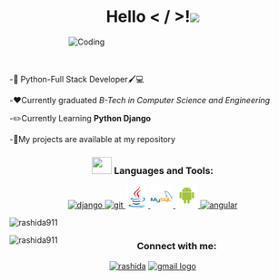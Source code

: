 <h1 align="center"><b> Hello < / >!</b><img src = "https://raw.githubusercontent.com/MartinHeinz/MartinHeinz/master/wave.gif" width = 50px> </h1> </h1>
<p align="center">
<p align="left">
<img align="right" alt="Coding" width="400" src="https://media.tenor.com/S59bPkT0pqcAAAAC/programming.gif">
</p>
 
</p>
<br>
<br>
<br>



  
-💬 Python-Full Stack Developer🖌💻

-:heart:Currently graduated  *B-Tech in  Computer Science and  Engineering* 

-:pencil2:Currently Learning **Python Django**

-:pushpin:My projects are available at my repository




</p>

<h3 align="center"><img src="https://media2.giphy.com/media/QssGEmpkyEOhBCb7e1/giphy.gif?cid=ecf05e47a0n3gi1bfqntqmob8g9aid1oyj2wr3ds3mg700bl&rid=giphy.gif" height="30" width ="35"> Languages and Tools:</h3>
<p align="center"> <a href="https://www.djangoproject.com/" target="_blank" rel="noreferrer"> <img src="https://cdn.worldvectorlogo.com/logos/django.svg" alt="django" width="40" height="40"/> </a> <a href="https://git-scm.com/" target="_blank" rel="noreferrer"> <img src="https://www.vectorlogo.zone/logos/git-scm/git-scm-icon.svg" alt="git" width="40" height="40"/> </a> <a href="https://www.java.com" target="_blank" rel="noreferrer"> <img src="https://raw.githubusercontent.com/devicons/devicon/master/icons/java/java-original.svg" alt="java" width="40" height="40"/> </a> <a href="https://www.mysql.com/" target="_blank" rel="noreferrer"> <img src="https://raw.githubusercontent.com/devicons/devicon/master/icons/mysql/mysql-original-wordmark.svg" alt="mysql" width="40" height="40"/> </a>  <a href="https://developer.android.com" target="_blank" rel="noreferrer"> <img src="https://raw.githubusercontent.com/devicons/devicon/master/icons/android/android-original-wordmark.svg" alt="android" width="40" height="40"/> </a> <a href="https://angular.io" target="_blank" rel="noreferrer"> <img src="https://angular.io/assets/images/logos/angular/angular.svg" alt="angular" width="40" height="40"/></a>

<p>&nbsp;<img align="left" src="https://github-readme-stats.vercel.app/api?username=anjali-da&show_icons=true&locale=en" alt="rashida911" /></p>
<p><img align="left" src="https://github-readme-stats.vercel.app/api/top-langs?username=anjali-da&show_icons=true&locale=en&layout=compact" alt="rashida911" /></p>


<h3 align="center">Connect with me:</h3>
<p align="center"> <a href="https://linkedin.com/in/rashida" target="blank"><img src="https://raw.githubusercontent.com/rahuldkjain/github-profile-readme-generator/master/src/images/icons/Social/linked-in-alt.svg" alt="rashida" height="30" width="40" /></a>
<a href="mailto:rashidarashi8387@gmail.com" target="_blank"><img  src="https://raw.githubusercontent.com/maurodesouza/profile-readme-generator/master/src/assets/icons/social/gmail/default.svg" width="40" height="30" alt="gmail logo"  /> </a>
</p> 
